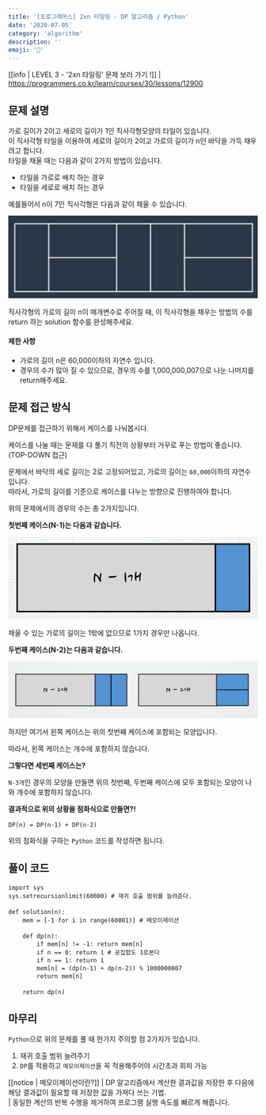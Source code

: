 ```yaml
---
title: '[프로그래머스] 2xn 타일링 - DP 알고리즘 / Python'
date: '2020-07-05'
category: 'algorithm'
description: ''
emoji: '🔳'
---
```


[[info | LEVEL 3 - '2xn 타일링' 문제 보러 가기 !]]
| https://programmers.co.kr/learn/courses/30/lessons/12900

## 문제 설명

가로 길이가 2이고 세로의 길이가 1인 직사각형모양의 타일이 있습니다.  
이 직사각형 타일을 이용하여 세로의 길이가 2이고 가로의 길이가 n인 바닥을 가득 채우려고 합니다.  
타일을 채울 때는 다음과 같이 2가지 방법이 있습니다.

- 타일을 가로로 배치 하는 경우  
- 타일을 세로로 배치 하는 경우  

예를들어서 n이 7인 직사각형은 다음과 같이 채울 수 있습니다.

![문제](./images/problem-image.png)

직사각형의 가로의 길이 n이 매개변수로 주어질 때, 이 직사각형을 채우는 방법의 수를 return 하는 solution 함수를 완성해주세요.

#### 제한 사항

- 가로의 길이 n은 60,000이하의 자연수 입니다.
- 경우의 수가 많아 질 수 있으므로, 경우의 수를 1,000,000,007으로 나눈 나머지를 return해주세요.

## 문제 접근 방식

DP문제를 접근하기 위해서 케이스를 나눠봅시다.

케이스를 나눌 때는 문제를 다 풀기 직전의 상황부터 거꾸로 푸는 방법이 좋습니다. (TOP-DOWN 접근)

문제에서 바닥의 세로 길이는 2로 고정되어있고, 가로의 길이는 `60,000`이하의 자연수 입니다.  
따라서, 가로의 길이를 기준으로 케이스를 나누는 방향으로 진행하여야 합니다.

위의 문제에서의 경우의 수는 총 2가지입니다.

**첫번째 케이스(N-1)는 다음과 같습니다.**

![타일링 N-1](./images/example-1.png)

채울 수 있는 가로의 길이는 1밖에 없으므로 1가지 경우만 나옵니다.

**두번째 케이스(N-2)는 다음과 같습니다.**

![타일링 N-2](./images/example-2.png)

하지만 여기서 왼쪽 케이스는 위의 첫번째 케이스에 포함되는 모양입니다.

따라서, 왼쪽 케이스는 개수에 포함하지 않습니다.

**그렇다면 세번째 케이스는?**

`N-3개`인 경우의 모양을 만들면 위의 첫번째, 두번째 케이스에 모두 포함되는 모양이 나와 개수에 포함하지 않습니다.

**결과적으로 위의 상황을 점화식으로 만들면?!**

```python:title=Python
DP(n) = DP(n-1) + DP(n-2)
```

위의 점화식을 구하는 `Python` 코드를 작성하면 됩니다.

## 풀이 코드

```python:title=Python
import sys
sys.setrecursionlimit(60000) # 재귀 호출 범위를 늘려준다.

def solution(n):
    mem = [-1 for i in range(60001)] # 메모이제이션

    def dp(n):
        if mem[n] != -1: return mem[n]
        if n == 0: return 1 # 공집합도 1로본다
        if n == 1: return 1
        mem[n] = (dp(n-1) + dp(n-2)) % 1000000007
        return mem[n]

    return dp(n)
```

## 마무리

`Python`으로 위의 문제를 풀 때 한가지 주의할 점 2가지가 있습니다.

1. 재귀 호출 범위 늘려주기
2. `DP`를 적용하고 `메모이제이션`을 꼭 적용해주어야 시간초과 회피 가능

[[notice | 메모이제이션이란?]]
| DP 알고리즘에서 계산한 결과값을 저장한 후 다음에 해당 결과값이 필요할 때 저장한 값을 가져다 쓰는 기법.  
| 동일한 계산의 반복 수행을 제거하여 프로그램 실행 속도를 빠르게 해줍니다.
